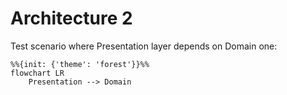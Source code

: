 # Architecture 2

Test scenario where Presentation layer depends on Domain one:

```mermaid
%%{init: {'theme': 'forest'}}%%
flowchart LR
    Presentation --> Domain
```
